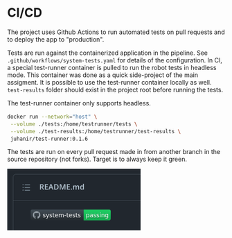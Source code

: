 # CI/CD

The project uses Github Actions to run automated tests on pull requests and to deploy the app to "production".

Tests are run against the containerized application in the pipeline. See `.github/workflows/system-tests.yaml` for details of the configuration. In CI, a special test-runner container is pulled to run the robot tests in headless mode. This container was done as a quick side-project of the main assigment. It is possible to use the test-runner container locally as well. `test-results` folder should exist in the project root before running the tests.

The test-runner container only supports headless.

```sh
docker run --network="host" \
 --volume ./tests:/home/testrunner/tests \
 --volume ./test-results:/home/testrunner/test-results \
 juhanir/test-runner:0.1.6
```

The tests are run on every pull request made in from another branch in the source repository (not forks). Target is to always keep it green.

![badge](assets/test_badge.png)
